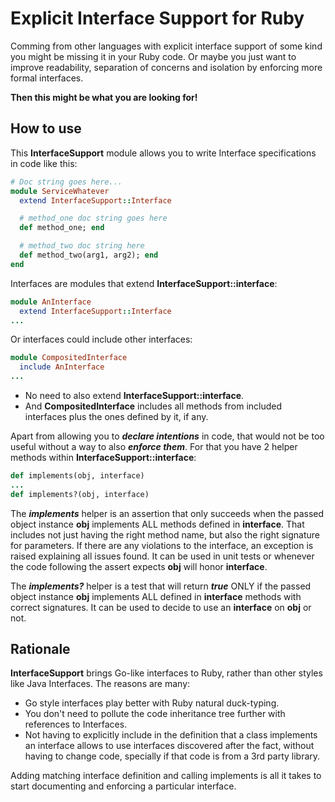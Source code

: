 # Explicit Interface Support for Ruby

Comming from other languages with explicit interface support of some kind you might be missing it in your Ruby code. Or maybe you just want to improve readability, separation of concerns and isolation by enforcing more formal interfaces.

**Then this might be what you are looking for!**

## How to use

This **InterfaceSupport** module allows you to write Interface specifications in code like this:

```ruby
# Doc string goes here...
module ServiceWhatever
  extend InterfaceSupport::Interface

  # method_one doc string goes here
  def method_one; end

  # method_two doc string here
  def method_two(arg1, arg2); end
end
```

Interfaces are modules that extend **InterfaceSupport::interface**:
```ruby
module AnInterface
  extend InterfaceSupport::Interface
...
```

Or interfaces could include other interfaces:
```ruby
module CompositedInterface
  include AnInterface
...
```
* No need to also extend **InterfaceSupport::interface**.
* And **CompositedInterface** includes all methods from included interfaces plus the ones defined by it, if any.

Apart from allowing you to ***declare intentions*** in code, that would not be too useful without a way to also ***enforce them***. For that you have 2 helper methods within **InterfaceSupport::interface**:

```ruby
def implements(obj, interface)
...
def implements?(obj, interface)
```
The ***implements*** helper is an assertion that only succeeds when the passed object instance **obj** implements ALL methods defined in **interface**. That includes not just having the right method name, but also the right signature for parameters. If there are any violations to the interface, an exception is raised explaining all issues found. It can be used in unit tests or whenever the code following the assert expects **obj** will honor **interface**.

The ***implements?*** helper is a test that will return ***true*** ONLY if the passed object instance **obj** implements ALL defined in **interface** methods with correct signatures. It can be used to decide to use an **interface** on **obj** or not.

## Rationale

**InterfaceSupport** brings Go-like interfaces to Ruby, rather than other styles like Java Interfaces. The reasons are many:
* Go style interfaces play better with Ruby natural duck-typing.
* You don't need to pollute the code inheritance tree further with references to Interfaces.
* Not having to explicitly include in the definition that a class implements an interface allows to use interfaces discovered after the fact, without having to change code, specially if that code is from a 3rd party library.

Adding matching interface definition and calling implements is all it takes to start documenting and enforcing a particular interface.
